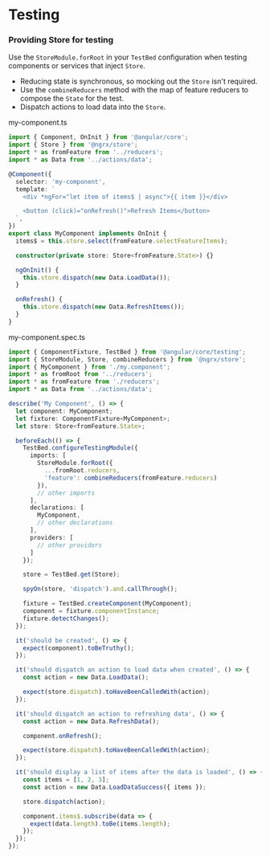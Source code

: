# Testing

### Providing Store for testing
Use the `StoreModule.forRoot` in your `TestBed` configuration when testing components or services that inject `Store`.

* Reducing state is synchronous, so mocking out the `Store` isn't required.
* Use the `combineReducers` method with the map of feature reducers to compose the `State` for the test.
* Dispatch actions to load data into the `Store`.

my-component.ts
```ts
import { Component, OnInit } from '@angular/core';
import { Store } from '@ngrx/store';
import * as fromFeature from '../reducers';
import * as Data from '../actions/data';

@Component({
  selector: 'my-component',
  template: `
    <div *ngFor="let item of items$ | async">{{ item }}</div>

    <button (click)="onRefresh()">Refresh Items</button>
  `,
})
export class MyComponent implements OnInit {
  items$ = this.store.select(fromFeature.selectFeatureItems);

  constructor(private store: Store<fromFeature.State>) {}

  ngOnInit() {
    this.store.dispatch(new Data.LoadData());
  }

  onRefresh() {
    this.store.dispatch(new Data.RefreshItems());
  }
}
```

my-component.spec.ts
```ts
import { ComponentFixture, TestBed } from '@angular/core/testing';
import { StoreModule, Store, combineReducers } from '@ngrx/store';
import { MyComponent } from './my.component';
import * as fromRoot from '../reducers';
import * as fromFeature from './reducers';
import * as Data from '../actions/data';

describe('My Component', () => {
  let component: MyComponent;
  let fixture: ComponentFixture<MyComponent>;
  let store: Store<fromFeature.State>;

  beforeEach(() => {
    TestBed.configureTestingModule({
      imports: [
        StoreModule.forRoot({
          ...fromRoot.reducers,
          'feature': combineReducers(fromFeature.reducers)
        }),
        // other imports
      ],
      declarations: [
        MyComponent,
        // other declarations
      ],
      providers: [
        // other providers
      ]
    });

    store = TestBed.get(Store);

    spyOn(store, 'dispatch').and.callThrough();

    fixture = TestBed.createComponent(MyComponent);
    component = fixture.componentInstance;
    fixture.detectChanges();
  });

  it('should be created', () => {
    expect(component).toBeTruthy();
  });

  it('should dispatch an action to load data when created', () => {
    const action = new Data.LoadData();

    expect(store.dispatch).toHaveBeenCalledWith(action);
  });

  it('should dispatch an action to refreshing data', () => {
    const action = new Data.RefreshData();

    component.onRefresh();

    expect(store.dispatch).toHaveBeenCalledWith(action);
  });

  it('should display a list of items after the data is loaded', () => {
    const items = [1, 2, 3];
    const action = new Data.LoadDataSuccess({ items });

    store.dispatch(action);

    component.items$.subscribe(data => {
      expect(data.length).toBe(items.length);
    });
  });  
});
```
